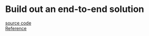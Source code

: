 # Build out an end-to-end solution

[source code](https://github.com/azure-samples/digital-twins-samples/tree/main/)  
[Reference](https://learn.microsoft.com/en-us/azure/digital-twins/tutorial-end-to-end)